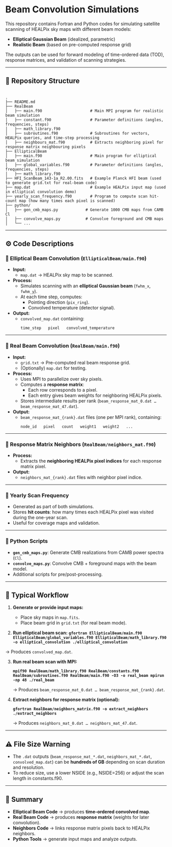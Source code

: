 # Beam Convolution Simulations

This repository contains Fortran and Python codes for simulating satellite scanning of HEALPix sky maps with different beam models:

- **Elliptical Gaussian Beam** (idealized, parametric)
- **Realistic Beam** (based on pre-computed response grid)

The outputs can be used for forward modeling of time-ordered data (TOD), response matrices, and validation of scanning strategies.

---

## 📂 Repository Structure

```

.
├── README.md
├── RealBeam
│   ├── main.f90                     # Main MPI program for realistic beam simulation           
│   ├── constant.f90                 # Parameter definitions (angles, frequencies, steps)           
│   ├── math_library.f90
│   ├── subroutines.f90              # Subroutines for vectors, HEALPix queries, and time-step processing 
│   ├── neighbours_mat.f90           # Extracts neighboring pixel for response matrix neighbouring pixels
├── EllipticalBeam
│   ├── main.f90                     # Main program for elliptical beam simulation           
│   ├── global_variables.f90         # Parameter definitions (angles, frequencies, steps)           
│   ├── math_library.f90
├── HFI_ScanBeam_143-1a_R2.00.fits   # Example Planck HFI beam (used to generate grid.txt for real-beam code)
├── map.dat                          # Example HEALPix input map (used in elliptical convolution demo)
├── yearly_scan_frequency.f90        # Program to compute scan hit-count map (how many times each pixel is scanned)
├── python/
│   ├── gen_cmb_maps.py            # Generate 1000 CMB maps from CAMB Cl
│   ├── convolve_maps.py           # Convolve foreground and CMB maps
│   └── ...

````

---

## ⚙️ Code Descriptions

### 🔹 Elliptical Beam Convolution (`EllipticalBeam/main.f90`)
- **Input:**
  - `map.dat` → HEALPix sky map to be scanned.
- **Process:**
  - Simulates scanning with an **elliptical Gaussian beam** (`fwhm_x`, `fwhm_y`).
  - At each time step, computes:
    - Pointing direction (`pix_ring`).
    - Convolved temperature (detector signal).
- **Output:**
  - `convolved_map.dat` containing:
    ```
    time_step   pixel   convolved_temperature
    ```

---

### 🔹 Real Beam Convolution (`RealBeam/main.f90`)
- **Input:**
  - `grid.txt` → Pre-computed real beam response grid.
  - (Optionally) `map.dat` for testing.
- **Process:**
  - Uses MPI to parallelize over sky pixels.
  - Computes a **response matrix**:
    - Each row corresponds to a pixel.
    - Each entry gives beam weights for neighboring HEALPix pixels.
  - Stores intermediate results per rank (`beam_response_mat_0.dat … beam_response_mat_47.dat`).
- **Output:**
  - `beam_response_mat_{rank}.dat` files (one per MPI rank), containing:
    ```
    node_id   pixel   count   weight1   weight2   ...
    ```

---

### 🔹 Response Matrix Neighbors (`RealBeam/neighbors_mat.f90`)
- **Process:**
  - Extracts the **neighboring HEALPix pixel indices** for each response matrix pixel.
- **Output:**
  - `neighbors_mat_{rank}.dat` files with neighbor pixel indice.

---

### 🔹 Yearly Scan Frequency
- Generated as part of both simulations.
- Stores **hit counts**: how many times each HEALPix pixel was visited during the one-year scan.
- Useful for coverage maps and validation.

---

### 🔹 Python Scripts
- **`gen_cmb_maps.py`**: Generate CMB realizations from CAMB power spectra (`Cl`).
- **`convolve_maps.py`**: Convolve CMB + foreground maps with the beam model.
- Additional scripts for pre/post-processing.

---

## 🚀 Typical Workflow

1. **Generate or provide input maps:**
   - Place sky maps in `map.fits`.
   - Place beam grid in `grid.txt` (for real beam mode).

2. **Run elliptical beam scan:**
   **`gfortran EllipticalBeam/main.f90 EllipticalBeam/global_variables.f90 EllipticalBeam/math_library.f90 -o elliptical_convolution
   ./elliptical_convolution`**

→ Produces `convolved_map.dat`.

3. **Run real beam scan with MPI:**

   **`
   mpif90 RealBeam/math_library.f90 RealBeam/constants.f90 RealBeam/subroutines.f90 RealBeam/main.f90 -O3 -o real_beam
   mpirun -np 48 ./real_beam
   `**

   → Produces `beam_response_mat_0.dat … beam_response_mat_{rank}.dat`.

4. **Extract neighbors for response matrix (optional):**

   **`
   gfortran RealBeam/neighbors_matrix.f90 -o extract_neighbors
   ./extract_neighbors
   `**

   → Produces `neighbors_mat_0.dat … neighbors_mat_47.dat`.

---

## ⚠️ File Size Warning

* The `.dat` outputs (`beam_response_mat_*.dat`, `neighbors_mat_*.dat`, `convolved_map.dat`) can be **hundreds of GB** depending on scan duration and resolution.
* To reduce size, use a lower NSIDE (e.g., NSIDE=256) or adjust the scan length in constants.f90.
---

## 📌 Summary

* **Elliptical Beam Code** → produces **time-ordered convolved map**.
* **Real Beam Code** → produces **response matrix** (weights for later convolution).
* **Neighbors Code** → links response matrix pixels back to HEALPix neighbors.
* **Python Tools** → generate input maps and analyze outputs.
